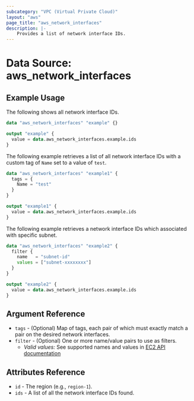 ```yaml
---
subcategory: "VPC (Virtual Private Cloud)"
layout: "aws"
page_title: "aws_network_interfaces"
description: |-
    Provides a list of network interface IDs.
---
```


# Data Source: aws_network_interfaces

## Example Usage

The following shows all network interface IDs.

```terraform
data "aws_network_interfaces" "example" {}

output "example" {
  value = data.aws_network_interfaces.example.ids
}
```

The following example retrieves a list of all network interface IDs with a custom tag of `Name` set to a value of `test`.

```terraform
data "aws_network_interfaces" "example1" {
  tags = {
    Name = "test"
  }
}

output "example1" {
  value = data.aws_network_interfaces.example.ids
}
```

The following example retrieves a network interface IDs which associated with specific subnet.

```terraform
data "aws_network_interfaces" "example2" {
  filter {
    name   = "subnet-id"
    values = ["subnet-xxxxxxxx"]
  }
}

output "example2" {
  value = data.aws_network_interfaces.example.ids
}
```

## Argument Reference

* `tags` - (Optional) Map of tags, each pair of which must exactly match
  a pair on the desired network interfaces.
* `filter` - (Optional) One or more name/value pairs to use as filters.
    * _Valid values:_ See supported names and values in [EC2 API documentation][describe-network-interfaces]

## Attributes Reference

* `id` - The region (e.g., `region-1`).
* `ids` - A list of all the network interface IDs found.

[describe-network-interfaces]: https://docs.cloud.croc.ru/en/api/ec2/network_interfaces/DescribeNetworkInterfaces.html
